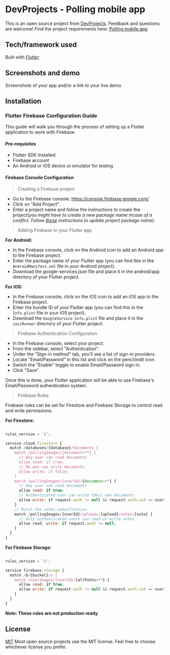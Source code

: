 # DevProjects - Polling mobile app

This is an open source project from [DevProjects](http://www.codementor.io/projects). Feedback and questions are welcome!
Find the project requirements here: [Polling mobile app](https://www.codementor.io/projects/mobile/polling-application-b5wir2bvh4)

## Tech/framework used
Built with *[Flutter](https://flutter.dev/)*

## Screenshots and demo
Screenshots of your app and/or a link to your live demo

## Installation

### Flutter Firebase Configuration Guide

This guide will walk you through the process of setting up a Flutter application to work with Firebase.

#### Pre-requisites

* Flutter SDK Installed
* Firebase account
* An Android or iOS device or emulator for testing

#### Firebase Console Configuration

> Creating a Firebase project
* Go to the Firebase console: https://console.firebase.google.com/
* Click on "Add Project".
* Enter a project name and follow the instructions to create the project(*you might have to create a new package name incase of a conflict. Follow [these](https://pub.dev/packages/change_app_package_name) instructions to update project package name*).

> Adding Firebase to your Flutter app

**For Android:**
* In the Firebase console, click on the Android icon to add an Android app to the Firebase project.
* Enter the package name of your Flutter app (you can find this in the `AndroidManifest.xml` file in your Android project).
* Download the google-services.json file and place it in the android/app directory of your Flutter project.

**For iOS:**
* In the Firebase console, click on the iOS icon to add an iOS app to the Firebase project.
* Enter the bundle ID of your Flutter app (you can find this in the `Info.plist` file in your iOS project).
* Download the `GoogleService-Info.plist` file and place it in the `ios/Runner` directory of your Flutter project.


> Firebase Authentication Configuration
* In the Firebase console, select your project.
* From the sidebar, select "Authentication".
* Under the "Sign-in method" tab, you'll see a list of sign-in providers.
* Locate "Email/Password" in this list and click on the pencil/edit icon.
* Switch the "Enable" toggle to enable Email/Password sign-in.
* Click "Save".

Once this is done, your Flutter application will be able to use Firebase's Email/Password authentication system.


> Firebase Rules

Firebase rules can be set for Firestore and Firebase Storage to control read and write permissions.

**For Firestore:**

```javascript

rules_version = '2';

service cloud.firestore {
  match /databases/{database}/documents {
    match /pollingImages/{document=**} {
      // Any user can read documents
      allow read: if true;
      // No one can write documents
      allow write: if false;
    }
    match /pollingImages/{userId}/{document=**} {
      // Any user can read documents
      allow read: if true;
      // Authenticated user can write their own documents
      allow write: if request.auth != null && request.auth.uid == userId;
    }
    // Match the votes subcollection
    match /pollingImages/{userId}/uploads/{upload}/votes/{vote} {
      // Only authenticated users can read or write votes
      allow read, write: if request.auth != null;
    }
  }
}

```


**For Firebase Storage:**

```javascript

rules_version = '2';

service firebase.storage {
  match /b/{bucket}/o {
    match /userImages/{userId}/{allPaths=**} {
      allow read: if true;
      allow write: if request.auth != null && request.auth.uid == userId;
    }
  }
}

```

**Note: These rules are not production ready**

## License
[MIT](https://choosealicense.com/licenses/mit/)
Most open source projects use the MIT license. Feel free to choose whichever license you prefer.
